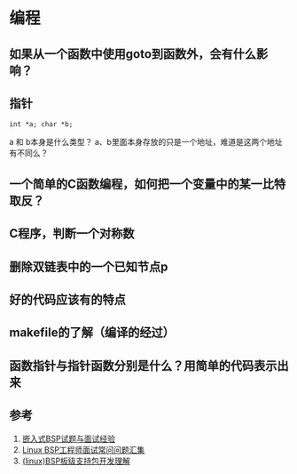 # 编程


## 如果从一个函数中使用goto到函数外，会有什么影响？

## 指针
```
int *a; char *b;
```
a 和 b本身是什么类型？
a、b里面本身存放的只是一个地址，难道是这两个地址有不同么？

## 一个简单的C函数编程，如何把一个变量中的某一比特取反？

## C程序，判断一个对称数

## 删除双链表中的一个已知节点p

## 好的代码应该有的特点

## makefile的了解（编译的经过）

## 函数指针与指针函数分别是什么？用简单的代码表示出来


## 参考

1. [嵌入式BSP试题与面试经验](http://blog.csdn.net/you_shou/article/category/6427150)
2. [Linux BSP工程师面试常问问题汇集](https://wenku.baidu.com/view/434be34ca517866fb84ae45c3b3567ec102ddcf1.html)
3. [(linux)BSP板级支持包开发理解](http://www.cnblogs.com/yanghong-hnu/p/5699680.html)
